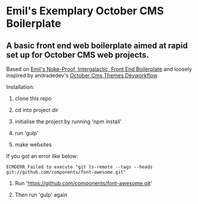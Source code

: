# Emil's Exemplary October CMS Boilerplate #

## A basic front end web boilerplate aimed at rapid set up for October CMS web projects. ##

Based on [Emil's Nuke-Proof, Intergalactic, Front End Boilerplate](https://github.com/ChewyJetpack/Emil-s-Nuke-Proof-Intergalactic-Front-End-Boilerplate) and loosely inspired by andradedev's [October Cms Themes Devworkflow](https://github.com/andradedev/October-Cms-Devworkflow).

Installation:

1. clone this repo

2. cd into project dir

3. initialise the project by running 'npm install'

4. run 'gulp'

5. make websites


If you got an error like below:

`ECMDERR Failed to execute "git ls-remote --tags --heads git://github.com/components/font-awesome.git"`

1. Run 'https://github.com/components/font-awesome.git'

2. Then run 'gulp' again
